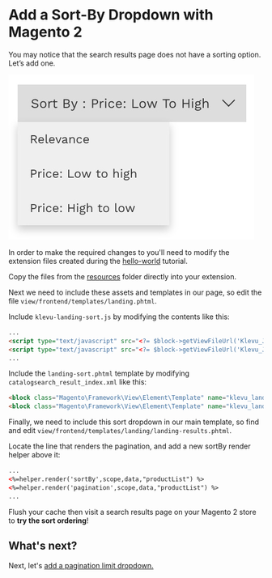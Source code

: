 # Add a Sort-By Dropdown with Magento 2

You may notice that the search results page does not have a sorting option. Let’s add one.

![Sort-By Dropdown](/getting-started/2-sort/images/sort-by-dropdown.jpg)

In order to make the required changes to you'll need to modify the extension files created
during the [hello-world](/getting-started/1-hello-world/magento2) tutorial.

Copy the files from the [resources](/getting-started/2-sort/magento2/resources)
folder directly into your extension.

Next we need to include these assets and templates in our page,
so edit the file `view/frontend/templates/landing.phtml`.

Include `klevu-landing-sort.js` by modifying the contents like this:

```html
...
<script type="text/javascript" src="<?= $block->getViewFileUrl('Klevu_JSv2::js/landing/klevu-landing.js') ?>"></script>
<script type="text/javascript" src="<?= $block->getViewFileUrl('Klevu_JSv2::js/landing/klevu-landing-sort.js') ?>"></script>
...
```

Include the `landing-sort.phtml` template by modifying `catalogsearch_result_index.xml` like this:

```html
<block class="Magento\Framework\View\Element\Template" name="klevu_landing_results" template="Klevu_JSv2::landing/landing-results.phtml" after="-" />
<block class="Magento\Framework\View\Element\Template" name="klevu_landing_sort" template="Klevu_JSv2::landing/landing-sort.phtml" after="-" />
```

Finally, we need to include this sort dropdown in our main template,
so find and edit `view/frontend/templates/landing/landing-results.phtml`.

Locate the line that renders the pagination, and add a new sortBy render helper above it:

```html
...
<%=helper.render('sortBy',scope,data,"productList") %>
<%=helper.render('pagination',scope,data,"productList") %>
...
```

Flush your cache then visit a search results page on your Magento 2 store to **try the sort ordering**!

## What's next?

Next, let's [add a pagination limit dropdown.](/getting-started/3-limit/magento2)
